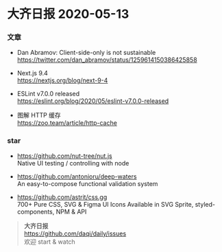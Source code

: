 # 大齐日报 2020-05-13

### 文章

- Dan Abramov: Client-side-only is not sustainable  
  https://twitter.com/dan_abramov/status/1259614150386425858

- Next.js 9.4  
  https://nextjs.org/blog/next-9-4

- ESLint v7.0.0 released  
  https://eslint.org/blog/2020/05/eslint-v7.0.0-released

- 图解 HTTP 缓存  
  https://zoo.team/article/http-cache

### star

- https://github.com/nut-tree/nut.js  
  Native UI testing / controlling with node

- https://github.com/antonioru/deep-waters  
  An easy-to-compose functional validation system

- https://github.com/astrit/css.gg  
  700+ Pure CSS, SVG & Figma UI Icons Available in SVG Sprite, styled-components, NPM & API

> **大齐日报**  
> https://github.com/daqi/daily/issues  
> 欢迎 start & watch
